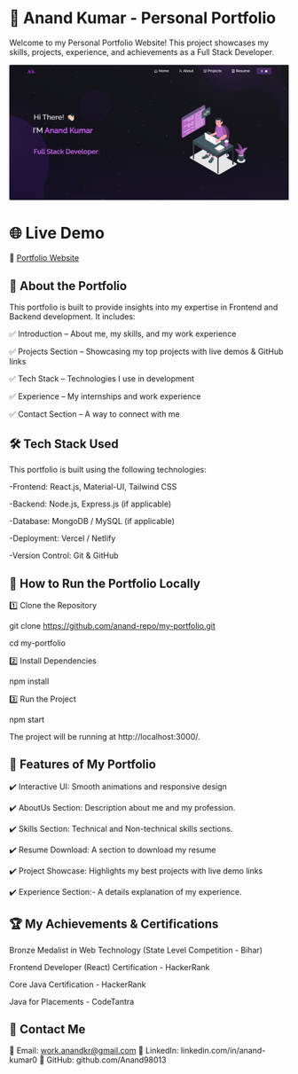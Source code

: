 # 🚀 Anand Kumar - Personal Portfolio

Welcome to my Personal Portfolio Website! This project showcases my skills, projects, experience, and achievements as a Full Stack Developer.

<div align="center">
  <img alt="Demo" src="./Images/readme-img2.png" />
</div>

# 🌐 Live Demo

🔗 [Portfolio Website](https://anandportfolio1.netlify.app/)

## 📌 About the Portfolio

This portfolio is built to provide insights into my expertise in Frontend and Backend development. It includes:

✅ Introduction – About me, my skills, and my work experience

✅ Projects Section – Showcasing my top projects with live demos & GitHub links

✅ Tech Stack – Technologies I use in development

✅ Experience – My internships and work experience

✅ Contact Section – A way to connect with me

## 🛠️ Tech Stack Used

This portfolio is built using the following technologies:

-Frontend: React.js, Material-UI, Tailwind CSS

-Backend: Node.js, Express.js (if applicable)

-Database: MongoDB / MySQL (if applicable)

-Deployment: Vercel / Netlify

-Version Control: Git & GitHub

## 🚀 How to Run the Portfolio Locally

1️⃣ Clone the Repository

git clone https://github.com/anand-repo/my-portfolio.git

cd my-portfolio

2️⃣ Install Dependencies

npm install

3️⃣ Run the Project

npm start

The project will be running at http://localhost:3000/.

## 🎨 Features of My Portfolio

✔️ Interactive UI: Smooth animations and responsive design

✔️ AboutUs Section: Description about me and my profession.

✔️ Skills Section: Technical and Non-technical skills sections.

✔️ Resume Download: A section to download my resume

✔️ Project Showcase: Highlights my best projects with live demo links

✔️ Experience Section:- A details explanation of my experience.

## 🏆 My Achievements & Certifications

Bronze Medalist in Web Technology (State Level Competition - Bihar)

Frontend Developer (React) Certification - HackerRank

Core Java Certification - HackerRank

Java for Placements - CodeTantra

## 📩 Contact Me

📧 Email: work.anandkr@gmail.com
🔗 LinkedIn: linkedin.com/in/anand-kumar0
📂 GitHub: github.com/Anand98013


